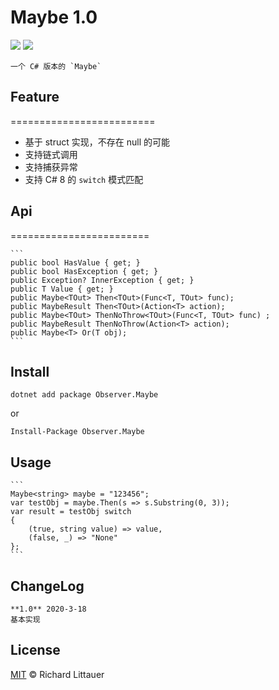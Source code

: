 # Maybe 1.0
<p align="left">
	<img src='https://img.shields.io/github/workflow/status/Obsoletes/Maybe/.NET Core'>
	<img src='https://img.shields.io/nuget/v/Observer.Maybe.svg'>
</p>

	一个 C# 版本的 `Maybe` 

## Feature 

========================= 

- 基于 struct 实现，不存在 null 的可能
- 支持链式调用
- 支持捕获异常
- 支持 C# 8 的 `switch` 模式匹配

## Api

========================

	```
	public bool HasValue { get; }
	public bool HasException { get; }
	public Exception? InnerException { get; }
	public T Value { get; }
	public Maybe<TOut> Then<TOut>(Func<T, TOut> func);
	public MaybeResult Then<TOut>(Action<T> action);
	public Maybe<TOut> ThenNoThrow<TOut>(Func<T, TOut> func) ;
	public MaybeResult ThenNoThrow(Action<T> action);
	public Maybe<T> Or(T obj);
	```

## Install

	dotnet add package Observer.Maybe 
	
or

	Install-Package Observer.Maybe

## Usage

	```
	Maybe<string> maybe = "123456";
	var testObj = maybe.Then(s => s.Substring(0, 3));
	var result = testObj switch
	{
		(true, string value) => value,
		(false, _) => "None"
	};
	```

## ChangeLog

	**1.0** 2020-3-18
	基本实现

## License

[MIT](LICENSE) © Richard Littauer